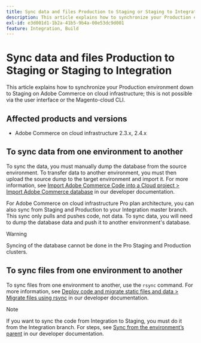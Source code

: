 ```yaml
---
title: Sync data and files Production to Staging or Staging to Integration
description: This article explains how to synchronize your Production environment down to Staging on Adobe Commerce on cloud infrastructure; this is not possible.
exl-id: e3d001d1-1b2a-41b5-9b4a-00e53dc9d001
feature: Integration, Build
---
```

# Sync data and files Production to Staging or Staging to Integration

This article explains how to synchronize your Production environment down to Staging on Adobe Commerce on cloud infrastructure; this is not possible via the user interface or the Magento-cloud CLI.

## Affected products and versions

* Adobe Commerce on cloud infrastructure 2.3.x, 2.4.x

## To sync data from one environment to another

To sync the data, you must manually dump the database from the source environment. To transfer data to another environment, you must then upload the source dump to the target environment and import it. For more information, see [Import Adobe Commerce Code into a Cloud project > Import Adobe Commerce database](https://devdocs.magento.com/cloud/setup/first-time-setup-import-import.html) in our developer documentation.

For Adobe Commerce on cloud infrastructure Pro plan architecture, you can also sync from Staging and Production to your Integration master branch. This sync only pulls and pushes code, not data. To sync data, you will need to dump the database data and push it to another environment's database.

>[!WARNING]
>
>Syncing of the database cannot be done in the Pro Staging and Production clusters.

## To sync files from one environment to another

To sync files from one environment to another, use the `rsync` command. For more information, see [Deploy code and migrate static files and data > Migrate files using rsync](https://devdocs.magento.com/cloud/live/stage-prod-migrate.html#migrate-files-using-rsync) in our developer documentation.

>[!NOTE]
>
>If you want to sync the code from Integration to Staging, you must do it from the Integration branch. For steps, see [Sync from the environment’s parent](https://devdocs.magento.com/cloud/project/project-webint-branch.html#project-branch-sync) in our developer documentation.
